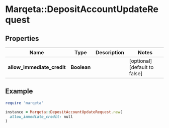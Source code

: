 # Marqeta::DepositAccountUpdateRequest

## Properties

| Name | Type | Description | Notes |
| ---- | ---- | ----------- | ----- |
| **allow_immediate_credit** | **Boolean** |  | [optional][default to false] |

## Example

```ruby
require 'marqeta'

instance = Marqeta::DepositAccountUpdateRequest.new(
  allow_immediate_credit: null
)
```

